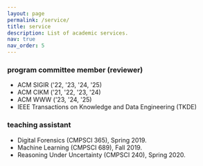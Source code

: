 ```yaml
---
layout: page
permalink: /service/
title: service
description: List of academic services.
nav: true
nav_order: 5
---
```


### program committee member (reviewer)
* ACM SIGIR (&#39;22, &#39;23, &#39;24, &#39;25)
* ACM CIKM (&#39;21, &#39;22, &#39;23, &#39;24)
* ACM WWW (&#39;23, &#39;24, &#39;25)
* IEEE Transactions on Knowledge and Data Engineering (TKDE)


### teaching assistant
* Digital Forensics (CMPSCI 365), Spring 2019.
* Machine Learning (CMPSCI 689), Fall 2019.
* Reasoning Under Uncertainty (CMPSCI 240), Spring 2020.

